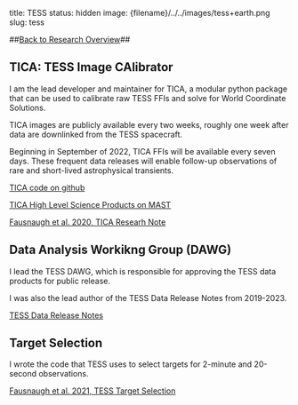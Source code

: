 title: TESS
status: hidden
image: {filename}/../../images/tess+earth.png
slug: tess

##[Back to Research Overview]({filename}../Research/Research.md)##

## TICA: TESS Image CAlibrator


I am the lead developer and maintainer for TICA, a modular python package that can be used to calibrate raw TESS FFIs and solve for World Coordinate Solutions.

TICA images are publicly available every two weeks, roughly one week after data are downlinked from the TESS spacecraft.

Beginning in September of 2022, TICA FFIs will be available every seven days.  These frequent data releases will enable follow-up observations of rare and short-lived astrophysical transients.

[TICA code on github](https://github.com/mmfausnaugh/tica)

[TICA High Level Science Products on MAST](https://archive.stsci.edu/hlsp/tica) 

[Fausnaugh et al. 2020, TICA Researh Note](https://iopscience.iop.org/article/10.3847/2515-5172/abd63a)

    
<!---
<table style="width:90%">
  <tr>
    <td> <a href=https://github.com/mmfausnaugh/tica> TICA code on github </a> </td>
    <td> <a href=https://archive.stsci.edu/hlsp/tica>TICA High Level Science Product on MAST</a> </td>
  </tr> 
</table>
--->
## Data Analysis Workikng Group (DAWG)


I lead the TESS DAWG, which is responsible for approving the TESS data products for public release.

I was also the lead author of the TESS Data Release Notes from 2019-2023.

[TESS Data Release Notes](https://archive.stsci.edu/tess/tess_drn.html)

## Target Selection


I wrote the code that TESS uses to select targets for 2-minute and 20-second observations.

[Fausnaugh et al. 2021, TESS Target Selection](https://ui.adsabs.harvard.edu/abs/2021PASP..133i5002F/abstract)


<!---##TESS Attitude Control

**curated quats???**  or example plots/bokeh plots here.
--->